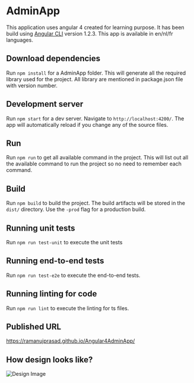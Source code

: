 # AdminApp

This application uses angular 4 created for learning purpose. It has been build using [Angular CLI](https://github.com/angular/angular-cli) version 1.2.3. This app is available in en/nl/fr languages.

## Download dependencies

Run `npm install` for a AdminApp folder. This will generate all the required library used for the project. All library are mentioned in package.json file with version number.

## Development server

Run `npm start` for a dev server. Navigate to `http://localhost:4200/`. The app will automatically reload if you change any of the source files.

## Run

Run `npm run` to get all available command in the project. This will list out all the available command to run the project so no need to remember each command.

## Build

Run `npm build` to build the project. The build artifacts will be stored in the `dist/` directory. Use the `-prod` flag for a production build.

## Running unit tests

Run `npm run test-unit` to execute the unit tests

## Running end-to-end tests

Run `npm run test-e2e` to execute the end-to-end tests.

## Running linting for code

Run `npm run lint` to execute the linting for ts files.

## Published URL

https://ramanujprasad.github.io/Angular4AdminApp/

## How design looks like?

![Design Image](https://github.com/ramanujprasad/Angular4AdminApp/blob/master/src/assets/images/Design.PNG)
